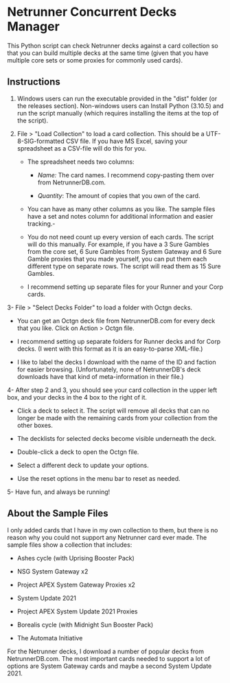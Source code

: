 # Netrunner Concurrent Decks Manager

This Python script can check Netrunner decks against a card collection so that you can build multiple decks at the same time (given that you have multiple core sets or some proxies for commonly used cards).

## Instructions

1. Windows users can run the executable provided in the "dist" folder (or the releases section). Non-windows users can Install Python (3.10.5) and run the script manually (which requires installing the items at the top of the script).

2. File > "Load Collection" to load a card collection. This should be a UTF-8-SIG-formatted CSV file. If you have MS Excel, saving your spreadsheet as a CSV-file will do this for you. 
   
   - The spreadsheet needs two columns:
     
     - *Name:* The card names. I recommend copy-pasting them over from NetrunnerDB.com.
     
     - *Quantity*: The amount of copies that you own of the card.
   
   - You can have as many other columns as you like. The sample files have a set and notes column for additional information and easier tracking.-
   
   - You do not need count up every version of each cards. The script will do this manually. For example, if you have a 3 Sure Gambles from the core set, 6 Sure Gambles from System Gateway and 6 Sure Gamble proxies that you made yourself, you can put them each different type on separate rows. The script will read them as 15 Sure Gambles.
   
   - I recommend setting up separate files for your Runner and your Corp cards.

3- File > "Select Decks Folder" to load a folder with Octgn decks. 

- You can get an Octgn deck file from NetrunnerDB.com for every deck that you like. Click on Action > Octgn file. 

- I recommend setting up separate folders for Runner decks and for Corp decks. (I went with this format as it is an easy-to-parse XML-file.)

- I like to label the decks I download with the name of the ID and faction for easier browsing. (Unfortunately, none of NetrunnerDB's deck downloads have that kind of meta-information in their file.)

4- After step 2 and 3, you should see your card collection in the upper left box, and your decks in the 4 box to the right of it.

- Click a deck to select it. The script will remove all decks that can no longer be made with the remaining cards from your collection from the other boxes.

- The decklists for selected decks become visible underneath the deck.

- Double-click a deck to open the Octgn file.

- Select a different deck to update your options.

- Use the reset options in the menu bar to reset as needed.

5- Have fun, and always be running!

## About the Sample Files

I only added cards that I have in my own collection to them, but there is no reason why you could not support any Netrunner card ever made. The sample files show a collection that includes:

- Ashes cycle (with Uprising Booster Pack)

- NSG System Gateway x2

- Project APEX System Gateway Proxies x2

- System Update 2021

- Project APEX System Update 2021 Proxies

- Borealis cycle (with Midnight Sun Booster Pack)

- The Automata Initiative

For the Netrunner decks, I download a number of popular decks from NetrunnerDB.com. The most important cards needed to support a lot of options are System Gateway cards and maybe a second System Update 2021.

